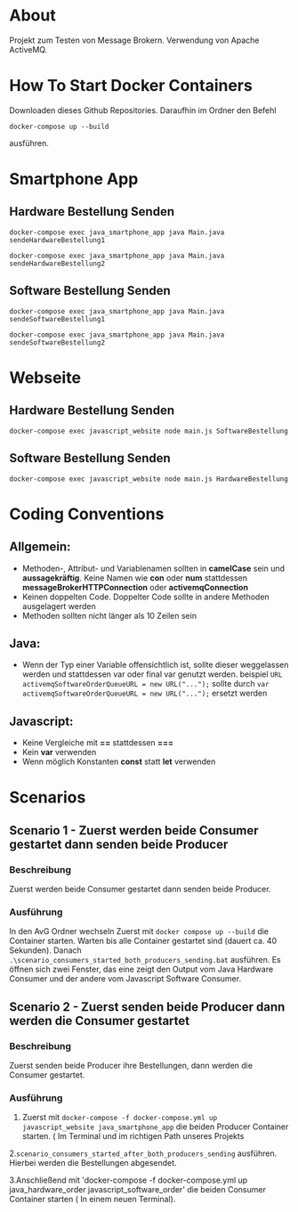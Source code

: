 # About
Projekt zum Testen von Message Brokern. Verwendung von Apache ActiveMQ.
# How To Start Docker Containers
Downloaden dieses Github Repositories. Daraufhin im Ordner den Befehl
```
docker-compose up --build
```
ausführen.


# Smartphone App

## Hardware Bestellung Senden
```
docker-compose exec java_smartphone_app java Main.java sendeHardwareBestellung1
```
```
docker-compose exec java_smartphone_app java Main.java sendeHardwareBestellung2
```

## Software Bestellung Senden
```
docker-compose exec java_smartphone_app java Main.java sendeSoftwareBestellung1
```
```
docker-compose exec java_smartphone_app java Main.java sendeSoftwareBestellung2
```

# Webseite
## Hardware Bestellung Senden
```
docker-compose exec javascript_website node main.js SoftwareBestellung
```


## Software Bestellung Senden
```
docker-compose exec javascript_website node main.js HardwareBestellung
```

# Coding Conventions
## Allgemein:
- Methoden-, Attribut- und Variablenamen sollten in **camelCase** sein und **aussagekräftig**.
  Keine Namen wie **con** oder **num** stattdessen **messageBrokerHTTPConnection** oder **activemqConnection**
- Keinen doppelten Code. Doppelter Code sollte in andere Methoden ausgelagert werden
- Methoden sollten nicht länger als 10 Zeilen sein

## Java:
- Wenn der Typ einer Variable offensichtlich ist, sollte dieser weggelassen werden und stattdessen var oder final var genutzt werden.
 beispiel `URL activemqSoftwareOrderQueueURL = new URL("...");`
 sollte durch `var activemqSoftwareOrderQueueURL = new URL("...");` ersetzt werden 

## Javascript:
- Keine Vergleiche mit **==** stattdessen **===**
- Kein **var** verwenden
- Wenn möglich Konstanten **const** statt **let**  verwenden

# Scenarios
## Scenario 1 - Zuerst werden beide Consumer gestartet dann senden beide Producer
### Beschreibung
Zuerst werden beide Consumer gestartet dann senden beide Producer.
### Ausführung
In den AvG Ordner wechseln
Zuerst mit `docker compose up --build` die Container starten. Warten bis alle Container gestartet sind (dauert ca. 40 Sekunden).
Danach `.\scenario_consumers_started_both_producers_sending.bat` ausführen.
Es öffnen sich zwei Fenster, das eine zeigt den Output vom Java Hardware Consumer und der andere vom Javascript Software Consumer.

## Scenario 2 - Zuerst senden beide Producer dann werden die Consumer gestartet
### Beschreibung
Zuerst senden beide Producer ihre Bestellungen, dann werden die Consumer gestartet.
### Ausführung
1. Zuerst mit `docker-compose -f docker-compose.yml up javascript_website java_smartphone_app` die beiden Producer Container starten. ( Im Terminal und im richtigen Path unseres Projekts

2.`scenario_consumers_started_after_both_producers_sending` ausführen. Hierbei werden die Bestellungen abgesendet.

3.Anschließend mit 'docker-compose -f docker-compose.yml up java_hardware_order javascript_software_order' die beiden Consumer Container starten ( In einem neuen Terminal).
